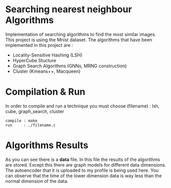 # Searching nearest neighbour Algorithms

Implementation of searching algorithms to find the most similar images. This project is using the Mnist dataset. 
The algorithms that have been implemented in this project are : 

- Locality-Sensitive Hashing (LSH) 
- HyperCube Stucture
- Graph Search Algorithms (GNNs, MRNG construction) 
- Cluster (Kmeans++, Macqueen)

# Compilation & Run

In order to compile and run a technique you must choose (filename) : lsh, cube, graph_search, cluster  
    
    compile : make
    run     : ./filename.c

# Algorithms Results

As you can see there is a **data** file. In this file the results of the algorithms are stored. 
Except this there are graph models for different data dimensions. The autoencoder that it is uploaded to my profile is being used here.
You can observe that the time of the lower dimension data is way less than the normal dimension of the data.  
